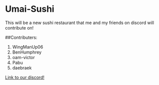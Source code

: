 # Umai-Sushi
This will be a new sushi restaurant that me and my friends on discord will contribute on!

##Contributers:

1. WingManUp06
2. BenHumphrey
3. oam-victor
4. Pabu
5. daebraek

[Link to our discord!](https://discord.gg/tYP6c7T3H2)


